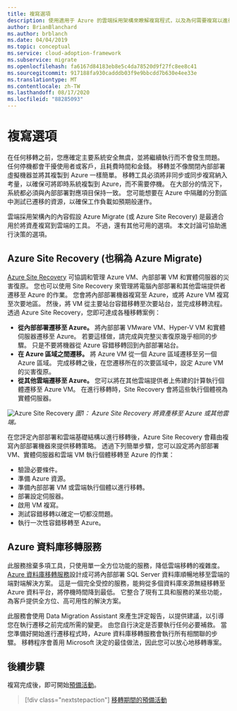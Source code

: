 ```yaml
---
title: 複寫選項
description: 使用適用于 Azure 的雲端採用架構來瞭解複寫程式，以及為何需要複寫以進行雲端遷移。
author: BrianBlanchard
ms.author: brblanch
ms.date: 04/04/2019
ms.topic: conceptual
ms.service: cloud-adoption-framework
ms.subservice: migrate
ms.openlocfilehash: fa6167d84183eb8e5c4da78520d9f27fc8ee8c41
ms.sourcegitcommit: 917188fa930cadddb03f9e9bbcdd7b630e4ee33e
ms.translationtype: MT
ms.contentlocale: zh-TW
ms.lasthandoff: 08/17/2020
ms.locfileid: "88285093"
---
```

# <a name="replication-options"></a>複寫選項

在任何移轉之前，您應確定主要系統安全無虞，並將繼續執行而不會發生問題。 任何停機都會干擾使用者或客戶，且耗費時間和金錢。 移轉並不像關閉內部部署虛擬機器並將其複製到 Azure 一樣簡單。 移轉工具必須將非同步或同步複寫納入考量，以確保可將即時系統複製到 Azure，而不需要停機。 在大部分的情況下，系統都必須與內部部署對應項目保持一致。 您可能想要在 Azure 中隔離的分割區中測試已遷移的資源，以確保工作負載如預期般運作。

雲端採用架構內的內容假設 Azure Migrate (或 Azure Site Recovery) 是最適合用於將資產複寫到雲端的工具。 不過，還有其他可用的選項。 本文討論可協助進行決策的選項。

## <a name="azure-site-recovery-also-known-as-azure-migrate"></a>Azure Site Recovery (也稱為 Azure Migrate)

[Azure Site Recovery](/azure/site-recovery/site-recovery-overview) 可協調和管理 Azure VM、內部部署 VM 和實體伺服器的災害復原。 您也可以使用 Site Recovery 來管理將電腦內部部署和其他雲端提供者遷移至 Azure 的作業。 您會將內部部署機器複寫至 Azure，或將 Azure VM 複寫至次要地區。 然後，將 VM 從主要站台容錯移轉至次要站台，並完成移轉流程。 透過 Azure Site Recovery，您即可達成各種移轉案例：

- **從內部部署遷移至 Azure。** 將內部部署 VMware VM、Hyper-V VM 和實體伺服器遷移至 Azure。 若要這樣做，請完成與完整災害復原幾乎相同的步驟。 只是不要將機器從 Azure 容錯移轉回到內部部署站台。
- **在 Azure 區域之間遷移。** 將 Azure VM 從一個 Azure 區域遷移至另一個 Azure 區域。 完成移轉之後，在您遷移所在的次要區域中，設定 Azure VM 的災害復原。
- **從其他雲端遷移至 Azure。** 您可以將在其他雲端提供者上佈建的計算執行個體遷移至 Azure VM。 在進行移轉時，Site Recovery 會將這些執行個體視為實體伺服器。

![Azure Site Recovery ](../../../_images/migrate/asr-replication-image.png)
 _圖1： Azure Site Recovery 將資產移至 Azure 或其他雲端。_

在您評定內部部署和雲端基礎結構以進行移轉後，Azure Site Recovery 會藉由複寫內部部署機器來提供移轉策略。 透過下列簡單步驟，您可以設定將內部部署 VM、實體伺服器和雲端 VM 執行個體移轉至 Azure 的作業：

- 驗證必要條件。
- 準備 Azure 資源。
- 準備內部部署 VM 或雲端執行個體以進行移轉。
- 部署設定伺服器。
- 啟用 VM 複寫。
- 測試容錯移轉以確定一切都沒問題。
- 執行一次性容錯移轉至 Azure。

## <a name="azure-database-migration-service"></a>Azure 資料庫移轉服務

此服務捨棄多項工具，只使用單一全方位功能的服務，降低雲端移轉的複雜度。 [Azure 資料庫移轉服務](/azure/dms/dms-overview)設計成可將內部部署 SQL Server 資料庫順暢地移至雲端的端對端解決方案。 這是一個完全受控的服務，能夠從多個資料庫來源無縫移轉至 Azure 資料平台，將停機時間降到最低。 它整合了現有工具和服務的某些功能，為客戶提供全方位、高可用性的解決方案。

此服務會使用 Data Migration Assistant 來產生評定報告，以提供建議，以引導您在執行遷移之前完成所需的變更。 由您自行決定是否要執行任何必要補救。 當您準備好開始進行遷移程式時，Azure 資料庫移轉服務會執行所有相關聯的步驟。 移轉程序會善用 Microsoft 決定的最佳做法，因此您可以放心地移轉專案。

## <a name="next-steps"></a>後續步驟

複寫完成後，即可開始[預備活動](./stage.md)。

> [!div class="nextstepaction"]
> [移轉期間的預備活動](./stage.md)